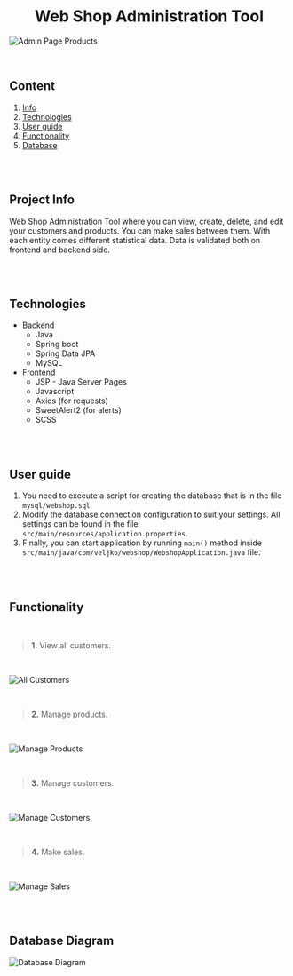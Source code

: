 <h1 align="center">Web Shop Administration Tool</h1>

![Admin Page Products](https://i.imgur.com/2Y831Oy.png)

<br>

## Content
  1. [Info](#Info)
  2. [Technologies](#Technologies)
  3. [User guide](#Guide)
  4. [Functionality](#Functionality)
  5. [Database](#Database)


<br>
<br>

## <a name="Info"></a> Project Info

Web Shop Administration Tool where you can view, create, delete, and edit your customers and products.
You can make sales between them. With each entity comes different statistical data.
Data is validated both on frontend and backend side.

<br>
<br>

## <a name="Technologies"></a> Technologies
<ul>
  <li>Backend
     <ul>
       <li>Java</li>
       <li>Spring boot</li>
       <li>Spring Data JPA</li>
       <li>MySQL</li>
    </ul>
  </li>
  <li>Frontend
     <ul>
       <li>JSP - Java Server Pages</li>
       <li>Javascript</li>
       <li>Axios (for requests)</li>
       <li>SweetAlert2 (for alerts)</li>
       <li>SCSS</li>
    </ul>  
  </li>
</ul>


<br>
<br>

## <a name="Guide"></a> User guide
1. You need to execute a script for creating the database that is in the file `mysql/webshop.sql`
2. Modify the database connection configuration to suit your settings. All settings can be found in the file `src/main/resources/application.properties`. 
3. Finally, you can start application by running `main()` method inside `src/main/java/com/veljko/webshop/WebshopApplication.java` file.


<br>
<br>

## <a name="Functionality"></a> Functionality

<br>

>**1.** View all customers.

<br>

![All Customers](https://i.imgur.com/4bR3a2i.png)

<br>

>**2.** Manage products.

<br>

![Manage Products](https://i.imgur.com/N1cCxds.png)

<br>

>**3.** Manage customers.

<br>

![Manage Customers](https://i.imgur.com/VMhhgLp.png)


<br>

>**4.** Make sales.

<br>


![Manage Sales](https://i.imgur.com/YZ2zV4v.png)

<br>
<br>

## <a name="Database"></a> Database Diagram

![Database Diagram](https://imgur.com/KROkcA2.png)
